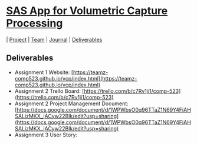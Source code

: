 # [SAS App for Volumetric Capture Processing](https://teamz-comp523.github.io/vcp/index.html) 

| [Project](https://teamz-comp523.github.io/vcp/project.html) | [Team](https://teamz-comp523.github.io/vcp/team.html) | [Journal](https://teamz-comp523.github.io/vcp/journal.html) | [Deliverables](https://teamz-comp523.github.io/vcp/deliverables.html)

## Deliverables

* Assignment 1 Website: [https://teamz-comp523.github.io/vcp/index.html](https://teamz-comp523.github.io/vcp/index.html)
* Assignment 2 Trello Board: [https://trello.com/b/c7Rv1ji1/comp-523](https://trello.com/b/c7Rv1ji1/comp-523)
* Assignment 2 Project Management Document:[https://docs.google.com/document/d/1WPWbsO0q96TTaZ1N69Y4FiAHSALizMKX_jACyw22Blk/edit?usp=sharing](https://docs.google.com/document/d/1WPWbsO0q96TTaZ1N69Y4FiAHSALizMKX_jACyw22Blk/edit?usp=sharing)
* Assignment 3 User Story: 